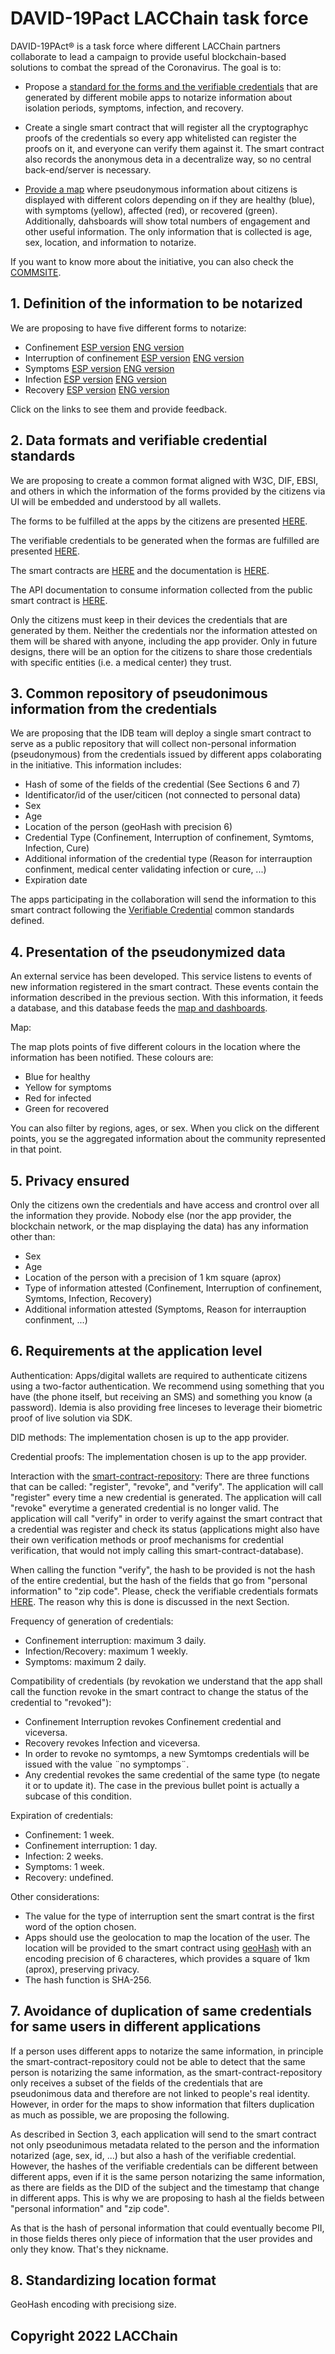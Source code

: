 # DAVID-19Pact LACChain task force

DAVID-19PAct® is a task force where different LACChain partners collaborate to lead a campaign to provide useful blockchain-based solutions to combat the spread of the Coronavirus. The goal is to:

* Propose a [standard for the forms and the verifiable credentials](https://github.com/lacchain/david19-taskforce/tree/master/verifiableCredentials) that are generated by different mobile apps to notarize information about isolation periods, symptoms, infection, and recovery.

* Create a single smart contract that will register all the cryptographyc proofs of the credentials so every app whitelisted can register the proofs on it, and everyone can verify them against it. The smart contract also records the anonymous deta in a decentralize way, so no central back-end/server is necessary.

* [Provide a map](https://map.lacchain.net/) where pseudonymous information about citizens is displayed with different colors depending on if they are healthy (blue), with symptoms (yellow), affected (red), or recovered (green). Additionally, dahsboards will show total numbers of engagement and other useful information. The only information that is collected is age, sex, location, and information to notarize.

If you want to know more about the initiative, you can also check the [COMMSITE](https://mellamodavid19.org/).

## 1. Definition of the information to be notarized 

We are proposing to have five different forms to notarize: 

* Confinement [ESP version](https://github.com/lacchain/COVID19-taskforce/blob/master/docs/FORM_CONFINAMIENTO.md) [ENG version](https://github.com/lacchain/COVID19-taskforce/blob/master/docs/CONFINEMENT_FORM.md) 
* Interruption of confinement [ESP version](https://github.com/lacchain/COVID19-taskforce/blob/master/docs/FORM_INTERRUPCION.md) [ENG version](https://github.com/lacchain/COVID19-taskforce/blob/master/docs/CONFINEMENT_INTERRUPTION_FORM.md) 
* Symptoms [ESP version](https://github.com/lacchain/COVID19-taskforce/blob/master/docs/FORM_SINTOMAS.md) [ENG version](https://github.com/lacchain/COVID19-taskforce/blob/master/docs/SYMPTOMS_FORM.md) 
* Infection [ESP version](https://github.com/lacchain/COVID19-taskforce/blob/master/docs/FORM_INFECCION.md) [ENG version](https://github.com/lacchain/COVID19-taskforce/blob/master/docs/INFECTION_FORM.md) 
* Recovery [ESP version](https://github.com/lacchain/COVID19-taskforce/blob/master/docs/FORM_CURA.md) [ENG version](https://github.com/lacchain/COVID19-taskforce/blob/master/docs/RECOVERY_FORM.md)

Click on the links to see them and provide feedback. 

## 2. Data formats and verifiable credential standards 

We are proposing to create a common format aligned with W3C, DIF, EBSI, and others in which the information of the forms provided by the citizens via UI will be embedded and understood by all wallets.  

The forms to be fulfilled at the apps by the citizens are presented [HERE](https://github.com/lacchain/DAVID19-taskforce/tree/master/docs).

The verifiable credentials to be generated when the formas are fulfilled are presented [HERE](https://github.com/lacchain/DAVID19-taskforce/tree/master/verifiableCredentials).

The smart contracts are [HERE](https://github.com/lacchain/DAVID19-taskforce/tree/master/contracts) and the documentation is [HERE](https://github.com/lacchain/DAVID19-taskforce/blob/master/Smart%20Contract%20Documentation.md).

The API documentation to consume information collected from the public smart contract is [HERE](https://github.com/lacchain/DAVID19-taskforce/blob/master/backend-api.md).

Only the citizens must keep in their devices the credentials that are generated by them. Neither the credentials nor the information attested on them will be shared with anyone, including the app provider. Only in future designs, there will be an option for the citizens to share those credentials with specific entities (i.e. a medical center) they trust.

## 3. Common repository of pseudonimous information from the credentials

We are proposing that the IDB team will deploy a single smart contract to serve as a public repository that will collect non-personal information (pseudonymous) from the credentials issued by different apps colaborating in the initiative. This information includes:

*	Hash of some of the fields of the credential (See Sections 6 and 7)
* Identificator/id of the user/citicen (not connected to personal data)
* Sex
* Age
* Location of the person (geoHash with precision 6)
*	Credential Type (Confinement, Interruption of confinement, Symtoms, Infection, Cure) 
* Additional information of the credential type (Reason for interrauption confinment, medical center validating infection or cure, ...)
*	Expiration date 

The apps participating in the collaboration will send the information to this smart contract following the [Verifiable Credential](https://github.com/lacchain/DAVID19-taskforce/tree/master/verifiableCredentials) common standards defined.

## 4. Presentation of the pseudonymized data
 
An external service has been developed. This service listens to events of new information registered in the smart contract. These events contain the information described in the previous section. With this information, it feeds a database, and this database feeds the [map and dashboards](https://map.lacchain.net/).

Map:

The map plots points of five different colours in the location where the information has been notified. These colours are:

*	Blue for healthy
* Yellow for symptoms
* Red for infected
* Green for recovered

You can also filter by regions, ages, or sex. When you click on the different points, you se the aggregated information about the community represented in that point.

## 5. Privacy ensured

Only the citizens own the credentials and have access and crontrol over all the information they provide. Nobody else (nor the app provider, the blockchain network, or the map displaying the data) has any information other than: 

* Sex
* Age
* Location of the person with a precision of 1 km square (aprox)
*	Type of information attested (Confinement, Interruption of confinement, Symtoms, Infection, Recovery) 
* Additional information attested (Symptoms, Reason for interrauption confinment, ...)
 
## 6. Requirements at the application level

Authentication: Apps/digital wallets are required to authenticate citizens using a two-factor authentication. We recommend using something that you have (the phone itself, but receiving an SMS) and something you know (a password). Idemia is also providing free linceses to leverage their biometric proof of live solution via SDK.

DID methods: The implementation chosen is up to the app provider.

Credential proofs: The implementation chosen is up to the app provider.

Interaction with the [smart-contract-repository](https://github.com/lacchain/DAVID19-taskforce/blob/master/contracts/CovidCredentialRegistry.sol): There are three functions that can be called: "register", "revoke", and "verify". The application will call "register" every time a new credential is generated. The application will call "revoke" everytime a generated credential is no longer valid. The application will call "verify" in order to verify against the smart contract that a credential was register and check its status (applications might also have their own verification methods or proof mechanisms for credential verification, that would not imply calling this smart-contract-database).

When calling the function "verify", the hash to be provided is not the hash of the entire credential, but the hash of the fields that go from "personal information" to "zip code". Please, check the verifiable credentials formats [HERE](https://github.com/lacchain/DAVID19-taskforce/edit/master/README.md). The reason why this is done is discussed in the next Section.

Frequency of generation of credentials:

* Confinement interruption: maximum 3 daily.
* Infection/Recovery: maximum 1 weekly.
* Symptoms: maximum 2 daily.

Compatibility of credentials (by revokation we understand that the app shall call the function revoke in the smart contract to change the status of the credential to "revoked"):
* Confinement Interruption revokes Confinement credential and viceversa.
* Recovery revokes Infection and viceversa.
* In order to revoke no symtomps, a new Symtomps credentials will be issued with the value ¨no symptomps¨.
* Any credential revokes the same credential of the same type (to negate it or to update it). The case in the previous bullet point is actually a subcase of this condition.

Expiration of credentials:
* Confinement: 1 week.
* Confinement interruption: 1 day.
* Infection: 2 weeks.
* Symptoms: 1 week.
* Recovery: undefined. 

Other considerations:
* The value for the type of interruption sent the smart contrat is the first word of the option chosen.
* Apps should use the geolocation to map the location of the user. The location will be provided to the smart contract using [geoHash](https://www.movable-type.co.uk/scripts/geohash.html) with an encoding precision of 6 characteres, which provides a square of 1km (aprox), preserving privacy.
* The hash function is SHA-256.

## 7. Avoidance of duplication of same credentials for same users in different applications

If a person uses different apps to notarize the same information, in principle the smart-contract-repository could not be able to detect that the  same person is notarizing the same information, as the smart-contract-repository only receives a subset of the fields of the credentials that are pseudonimous data and therefore are not linked to people's real identity. However, in order for the maps to show information that filters duplication as much as possible, we are proposing the following.

As described in Section 3, each application will send to the smart contract not only pseodunimous metadata related to the person and the information notarized (age, sex, id, ...) but also a hash of the verifiable credential. However, the hashes of the verifiable credentials can be different between different apps, even if it is the same person notarizing the same information, as there are fields as the DID of the subject and the timestamp that change in different apps. This is why we are proposing to hash al the fields between "personal information" and "zip code". 

As that is the hash of personal information that could eventually become PII, in those fields theres only piece of information that the user provides and only they know. That's they nickname. 

## 8. Standardizing location format

GeoHash encoding with precisiong size.

## Copyright 2022 LACChain